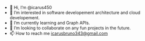 - 👋 Hi, I’m @icarus450
- 👀 I’m interested in software developement architecture and cloud developement. 
- 🌱 I’m currently learning and Graph APIs.
- 💞️ I’m looking to collaborate on any fun projects in the future.
- 📫 How to reach me icarusbruno343@gmail.com

<!---
icarus450/icarus450 is a ✨ special ✨ repository because its `README.md` (this file) appears on your GitHub profile.
You can click the Preview link to take a look at your changes.
--->
